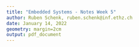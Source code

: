 ```yaml
---
title: "Embedded Systems - Notes Week 5"
author: Ruben Schenk, ruben.schenk@inf.ethz.ch
date: January 14, 2022
geometry: margin=2cm
output: pdf_document
---
```


